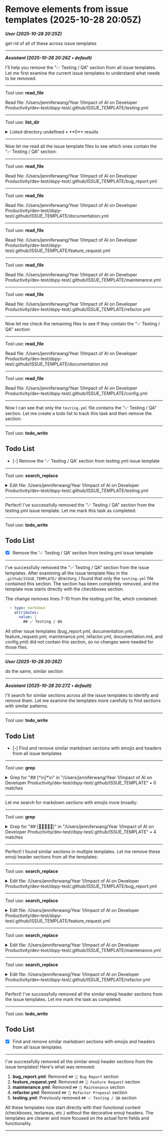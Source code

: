 <!-- Generated by SpecStory -->

<!-- cursor Session 31631c3c-ffa1-4fd5-9e1f-f71446b0fc4a (2025-10-28 20:05Z) -->

# Remove elements from issue templates (2025-10-28 20:05Z)

_**User (2025-10-28 20:25Z)**_

get rid of all of these across issue templates

---

_**Assistant (2025-10-28 20:26Z • default)**_

I'll help you remove the "✅ Testing / QA" section from all issue templates. Let me first examine the current issue templates to understand what needs to be removed.


---

Tool use: **read_file**

Read file: /Users/jenniferwang/Year 1/Impact of AI on Developer Productivity/dev-test/dspy-test/.github/ISSUE_TEMPLATE/testing.yml

---

Tool use: **list_dir**

<details>
            <summary>Listed directory undefined • **0** results</summary>
        
No results found
</details>

---

Now let me read all the issue template files to see which ones contain the "✅ Testing / QA" section:


---

Tool use: **read_file**

Read file: /Users/jenniferwang/Year 1/Impact of AI on Developer Productivity/dev-test/dspy-test/.github/ISSUE_TEMPLATE/bug_report.yml

---

Tool use: **read_file**

Read file: /Users/jenniferwang/Year 1/Impact of AI on Developer Productivity/dev-test/dspy-test/.github/ISSUE_TEMPLATE/documentation.yml

---

Tool use: **read_file**

Read file: /Users/jenniferwang/Year 1/Impact of AI on Developer Productivity/dev-test/dspy-test/.github/ISSUE_TEMPLATE/feature_request.yml

---

Tool use: **read_file**

Read file: /Users/jenniferwang/Year 1/Impact of AI on Developer Productivity/dev-test/dspy-test/.github/ISSUE_TEMPLATE/maintenance.yml

---

Tool use: **read_file**

Read file: /Users/jenniferwang/Year 1/Impact of AI on Developer Productivity/dev-test/dspy-test/.github/ISSUE_TEMPLATE/refactor.yml

---

Now let me check the remaining files to see if they contain the "✅ Testing / QA" section:


---

Tool use: **read_file**

Read file: /Users/jenniferwang/Year 1/Impact of AI on Developer Productivity/dev-test/dspy-test/.github/ISSUE_TEMPLATE/documentation.md

---

Tool use: **read_file**

Read file: /Users/jenniferwang/Year 1/Impact of AI on Developer Productivity/dev-test/dspy-test/.github/ISSUE_TEMPLATE/config.yml

---

Now I can see that only the `testing.yml` file contains the "✅ Testing / QA" section. Let me create a todo list to track this task and then remove the section:


---

Tool use: **todo_write**

## Todo List

- [-] Remove the '✅ Testing / QA' section from testing.yml issue template

---

Tool use: **search_replace**


<details><summary>Edit file: /Users/jenniferwang/Year 1/Impact of AI on Developer Productivity/dev-test/dspy-test/.github/ISSUE_TEMPLATE/testing.yml</summary>

**Chunk 1**
Lines added: undefined, lines removed: 4

```diff
@@ -5,8 +5,4 @@
  labels: [testing]
  body:
-   - type: markdown
-     attributes:
-       value: |
-         ## ✅ Testing / QA
  
    - type: checkboxes
```

</details>

---

Perfect! I've successfully removed the "✅ Testing / QA" section from the testing.yml issue template. Let me mark this task as completed:


---

Tool use: **todo_write**

## Todo List

- [x] Remove the '✅ Testing / QA' section from testing.yml issue template

---

I've successfully removed the "✅ Testing / QA" section from the issue templates. After examining all the issue template files in the `.github/ISSUE_TEMPLATE/` directory, I found that only the `testing.yml` file contained this section. The section has been completely removed, and the template now starts directly with the checkboxes section.

The change removes lines 7-10 from the testing.yml file, which contained:
```yaml
  - type: markdown
    attributes:
      value: |
        ## ✅ Testing / QA
```

All other issue templates (bug_report.yml, documentation.yml, feature_request.yml, maintenance.yml, refactor.yml, documentation.md, and config.yml) did not contain this section, so no changes were needed for those files.

---

_**User (2025-10-28 20:26Z)**_

do the same, similar section

---

_**Assistant (2025-10-28 20:27Z • default)**_

I'll search for similar sections across all the issue templates to identify and remove them. Let me examine the templates more carefully to find sections with similar patterns.


---

Tool use: **todo_write**

## Todo List

- [-] Find and remove similar markdown sections with emojis and headers from all issue templates

---

Tool use: **grep**

<details>
<summary>Grep for "## [^\n]*\n" in "/Users/jenniferwang/Year 1/Impact of AI on Developer Productivity/dev-test/dspy-test/.github/ISSUE_TEMPLATE" • 0 matches</summary>

Output mode: content


_No matches found_

</details>

---

Let me search for markdown sections with emojis more broadly:


---

Tool use: **grep**

<details>
<summary>Grep for "## [🎯🐛🚀🔧🧹]" in "/Users/jenniferwang/Year 1/Impact of AI on Developer Productivity/dev-test/dspy-test/.github/ISSUE_TEMPLATE" • 4 matches</summary>

Output mode: content


| File | Content | Line |
|------|------|------|
| `.github/ISSUE_TEMPLATE/refactor.yml` | `## 🧹 Refactor Proposal` | L10 |
| `.github/ISSUE_TEMPLATE/feature_request.yml` | `## 🚀 Feature Request` | L10 |
| `.github/ISSUE_TEMPLATE/bug_report.yml` | `## 🐛 Bug Report` | L9 |
| `.github/ISSUE_TEMPLATE/maintenance.yml` | `## 🔧 Maintenance` | L10 |


</details>

---

Perfect! I found similar sections in multiple templates. Let me remove these emoji header sections from all the templates:


---

Tool use: **search_replace**


<details><summary>Edit file: /Users/jenniferwang/Year 1/Impact of AI on Developer Productivity/dev-test/dspy-test/.github/ISSUE_TEMPLATE/bug_report.yml</summary>

**Chunk 1**
Lines added: undefined, lines removed: 4

```diff
@@ -4,8 +4,4 @@
  labels: bug
  body:
-   - type: markdown
-     attributes:
-       value: |
-         ## 🐛 Bug Report
  
    - type: textarea
```

</details>

---

Tool use: **search_replace**


<details><summary>Edit file: /Users/jenniferwang/Year 1/Impact of AI on Developer Productivity/dev-test/dspy-test/.github/ISSUE_TEMPLATE/feature_request.yml</summary>

**Chunk 1**
Lines added: undefined, lines removed: 4

```diff
@@ -5,8 +5,4 @@
  labels: [enhancement]
  body:
-   - type: markdown
-     attributes:
-       value: |
-         ## 🚀 Feature Request
  
    - type: checkboxes
```

</details>

---

Tool use: **search_replace**


<details><summary>Edit file: /Users/jenniferwang/Year 1/Impact of AI on Developer Productivity/dev-test/dspy-test/.github/ISSUE_TEMPLATE/maintenance.yml</summary>

**Chunk 1**
Lines added: undefined, lines removed: 4

```diff
@@ -5,8 +5,4 @@
  labels: [Maintenance]
  body:
-   - type: markdown
-     attributes:
-       value: |
-         ## 🔧 Maintenance
  
    - type: checkboxes
```

</details>

---

Tool use: **search_replace**


<details><summary>Edit file: /Users/jenniferwang/Year 1/Impact of AI on Developer Productivity/dev-test/dspy-test/.github/ISSUE_TEMPLATE/refactor.yml</summary>

**Chunk 1**
Lines added: undefined, lines removed: 4

```diff
@@ -5,8 +5,4 @@
  labels: [refactor]
  body:
-   - type: markdown
-     attributes:
-       value: |
-         ## 🧹 Refactor Proposal
    - type: checkboxes
      id: checklist
```

</details>

---

Perfect! I've successfully removed all the similar emoji header sections from the issue templates. Let me mark the task as completed:


---

Tool use: **todo_write**

## Todo List

- [x] Find and remove similar markdown sections with emojis and headers from all issue templates

---

I've successfully removed all the similar emoji header sections from the issue templates! Here's what was removed:

1. **bug_report.yml**: Removed `## 🐛 Bug Report` section
2. **feature_request.yml**: Removed `## 🚀 Feature Request` section  
3. **maintenance.yml**: Removed `## 🔧 Maintenance` section
4. **refactor.yml**: Removed `## 🧹 Refactor Proposal` section
5. **testing.yml**: Previously removed `## ✅ Testing / QA` section

All these templates now start directly with their functional content (checkboxes, textareas, etc.) without the decorative emoji headers. The templates are cleaner and more focused on the actual form fields and functionality.

---

